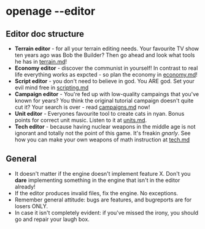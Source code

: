 # openage --editor


## Editor doc structure

* **Terrain editor** -  for all your terrain editing needs. Your favourite TV show ten years ago was Bob the Builder? Then go ahead and look what tools he has in [terrain.md](terrain.md)!
* **Economy editor** - discover the communist in yourself! In contrast to real life everything works as expcted - so plan the economy in [economy.md](economy.md)!
* **Script editor** - you don't need to believe in god. You ARE god. Set your evil mind free in [scripting.md](scripting.md)
* **Campaign editor** - You're fed up with low-quality campaings that you've known for years? You think the original tutorial campaign doesn't quite cut it? Your search is over - read [campaigns.md](campaigns.md) now!
* **Unit editor** - Everyones favourite tool to create cats in nyan. Bonus points for correct unit music. Listen to it at [units.md](units.md).
* **Tech editor** - because having nuclear weapons in the middle age is not ignorant and totally not the point of this game. It's freakin *gnarly*. See how you can make your own weapons of math instruction at [tech.md](tech.md)

## General
* It doesn't matter if the engine doesn't implement feature X. Don't you **dare** implementing something in the engine that isn't in the editor already!
* If the editor produces invalid files, fix the engine. No exceptions.
* Remember general attitude: bugs are features, and bugreports are for losers ONLY.
* In case it isn't completely evident: if you've missed the irony, you should go and repair your laugh box.


